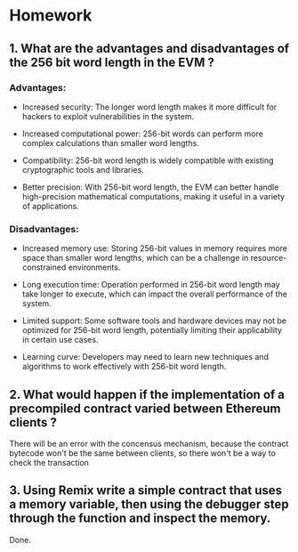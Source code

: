 # Homework
##  1. What are the advantages and disadvantages of the 256 bit word length in the EVM ?
### Advantages:

- Increased security: The longer word length makes it more difficult for hackers to exploit vulnerabilities in the system.

- Increased computational power: 256-bit words can perform more complex calculations than smaller word lengths.

- Compatibility: 256-bit word length is widely compatible with existing cryptographic tools and libraries.

- Better precision: With 256-bit word length, the EVM can better handle high-precision mathematical computations, making it useful in a variety of applications.

### Disadvantages:

- Increased memory use: Storing 256-bit values in memory requires more space than smaller word lengths, which can be a challenge in resource-constrained environments.

- Long execution time: Operation performed in 256-bit word length may take longer to execute, which can impact the overall performance of the system.

- Limited support: Some software tools and hardware devices may not be optimized for 256-bit word length, potentially limiting their applicability in certain use cases.

- Learning curve: Developers may need to learn new techniques and algorithms to work effectively with 256-bit word length.

## 2. What would happen if the implementation of a precompiled contract varied between Ethereum clients ?
There will be an error with the concensus mechanism, because the contract bytecode won't be the same between clients, so there won't be a way to check the transaction 

## 3. Using Remix write a simple contract that uses a memory variable, then using the debugger step through the function and inspect the memory.
Done.